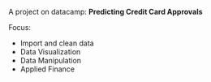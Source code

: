 A project on datacamp: **Predicting Credit Card Approvals**

Focus:
- Import and clean data
- Data Visualization
- Data Manipulation
- Applied Finance